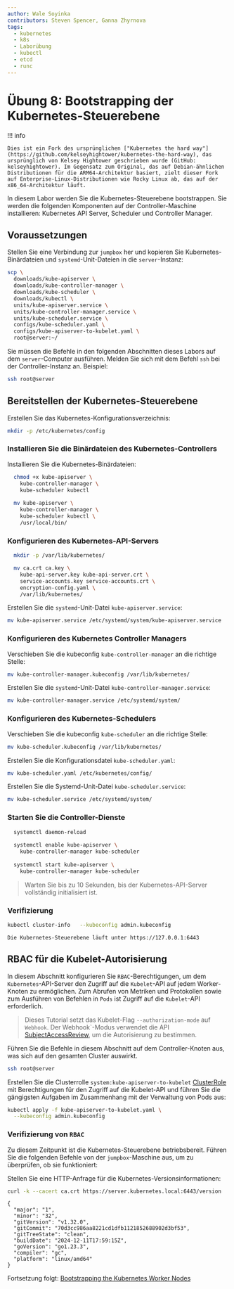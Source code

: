 ```yaml
---
author: Wale Soyinka
contributors: Steven Spencer, Ganna Zhyrnova
tags:
  - kubernetes
  - k8s
  - Laborübung
  - kubectl
  - etcd
  - runc
---
```


# Übung 8: Bootstrapping der Kubernetes-Steuerebene

!!! info

    Dies ist ein Fork des ursprünglichen ["Kubernetes the hard way"](https://github.com/kelseyhightower/kubernetes-the-hard-way), das ursprünglich von Kelsey Hightower geschrieben wurde (GitHub: kelseyhightower). Im Gegensatz zum Original, das auf Debian-ähnlichen Distributionen für die ARM64-Architektur basiert, zielt dieser Fork auf Enterprise-Linux-Distributionen wie Rocky Linux ab, das auf der x86_64-Architektur läuft.

In diesem Labor werden Sie die Kubernetes-Steuerebene bootstrappen. Sie werden die folgenden Komponenten auf der Controller-Maschine installieren:
Kubernetes API Server, Scheduler und Controller Manager.

## Voraussetzungen

Stellen Sie eine Verbindung zur `jumpbox` her und kopieren Sie Kubernetes-Binärdateien und `systemd`-Unit-Dateien in die `server`-Instanz:

```bash
scp \
  downloads/kube-apiserver \
  downloads/kube-controller-manager \
  downloads/kube-scheduler \
  downloads/kubectl \
  units/kube-apiserver.service \
  units/kube-controller-manager.service \
  units/kube-scheduler.service \
  configs/kube-scheduler.yaml \
  configs/kube-apiserver-to-kubelet.yaml \
  root@server:~/
```

Sie müssen die Befehle in den folgenden Abschnitten dieses Labors auf dem `server`-Computer ausführen. Melden Sie sich mit dem Befehl `ssh` bei der Controller-Instanz an. Beispiel:

```bash
ssh root@server
```

## Bereitstellen der Kubernetes-Steuerebene

Erstellen Sie das Kubernetes-Konfigurationsverzeichnis:

```bash
mkdir -p /etc/kubernetes/config
```

### Installieren Sie die Binärdateien des Kubernetes-Controllers

Installieren Sie die Kubernetes-Binärdateien:

```bash
  chmod +x kube-apiserver \
    kube-controller-manager \
    kube-scheduler kubectl
    
  mv kube-apiserver \
    kube-controller-manager \
    kube-scheduler kubectl \
    /usr/local/bin/
```

### Konfigurieren des Kubernetes-API-Servers

```bash
  mkdir -p /var/lib/kubernetes/

  mv ca.crt ca.key \
    kube-api-server.key kube-api-server.crt \
    service-accounts.key service-accounts.crt \
    encryption-config.yaml \
    /var/lib/kubernetes/
```

Erstellen Sie die `systemd`-Unit-Datei `kube-apiserver.service`:

```bash
mv kube-apiserver.service /etc/systemd/system/kube-apiserver.service
```

### Konfigurieren des Kubernetes Controller Managers

Verschieben Sie die kubeconfig `kube-controller-manager` an die richtige Stelle:

```bash
mv kube-controller-manager.kubeconfig /var/lib/kubernetes/
```

Erstellen Sie die `systemd`-Unit-Datei `kube-controller-manager.service`:

```bash
mv kube-controller-manager.service /etc/systemd/system/
```

### Konfigurieren des Kubernetes-Schedulers

Verschieben Sie die kubeconfig `kube-scheduler` an die richtige Stelle:

```bash
mv kube-scheduler.kubeconfig /var/lib/kubernetes/
```

Erstellen Sie die Konfigurationsdatei `kube-scheduler.yaml`:

```bash
mv kube-scheduler.yaml /etc/kubernetes/config/
```

Erstellen Sie die Systemd-Unit-Datei `kube-scheduler.service`:

```bash
mv kube-scheduler.service /etc/systemd/system/
```

### Starten Sie die Controller-Dienste

```bash
  systemctl daemon-reload
  
  systemctl enable kube-apiserver \
    kube-controller-manager kube-scheduler
    
  systemctl start kube-apiserver \
    kube-controller-manager kube-scheduler
```

> Warten Sie bis zu 10 Sekunden, bis der Kubernetes-API-Server vollständig initialisiert ist.

### Verifizierung

```bash
kubectl cluster-info   --kubeconfig admin.kubeconfig
```

```text
Die Kubernetes-Steuerebene läuft unter https://127.0.0.1:6443
```

## RBAC für die Kubelet-Autorisierung

In diesem Abschnitt konfigurieren Sie `RBAC`-Berechtigungen, um dem `Kubernetes`-API-Server den Zugriff auf die `Kubelet`-API auf jedem Worker-Knoten zu ermöglichen. Zum Abrufen von Metriken und Protokollen sowie zum Ausführen von Befehlen in `Pods` ist Zugriff auf die `Kubelet`-API erforderlich.

> Dieses Tutorial setzt das Kubelet-Flag `--authorization-mode` auf `Webhook`. Der Webhook\`-Modus verwendet die API [SubjectAccessReview](https://kubernetes.io/docs/reference/kubernetes-api/authorization-resources/subject-access-review-v1/), um die Autorisierung zu bestimmen.

Führen Sie die Befehle in diesem Abschnitt auf dem Controller-Knoten aus, was sich auf den gesamten Cluster auswirkt.

```bash
ssh root@server
```

Erstellen Sie die Clusterrolle `system:kube-apiserver-to-kubelet` [ClusterRole](https://kubernetes.io/docs/reference/access-authn-authz/rbac/#role-and-clusterrole) mit Berechtigungen für den Zugriff auf die Kubelet-API und führen Sie die gängigsten Aufgaben im Zusammenhang mit der Verwaltung von Pods aus:

```bash
kubectl apply -f kube-apiserver-to-kubelet.yaml \
  --kubeconfig admin.kubeconfig
```

### Verifizierung von `RBAC`

Zu diesem Zeitpunkt ist die Kubernetes-Steuerebene betriebsbereit. Führen Sie die folgenden Befehle von der `jumpbox`-Maschine aus, um zu überprüfen, ob sie funktioniert:

Stellen Sie eine HTTP-Anfrage für die Kubernetes-Versionsinformationen:

```bash
curl -k --cacert ca.crt https://server.kubernetes.local:6443/version
```

```text
{
  "major": "1",
  "minor": "32",
  "gitVersion": "v1.32.0",
  "gitCommit": "70d3cc986aa8221cd1dfb1121852688902d3bf53",
  "gitTreeState": "clean",
  "buildDate": "2024-12-11T17:59:15Z",
  "goVersion": "go1.23.3",
  "compiler": "gc",
  "platform": "linux/amd64"
}
```

Fortsetzung folgt: [Bootstrapping the Kubernetes Worker Nodes](lab9-bootstrapping-kubernetes-workers.md)
